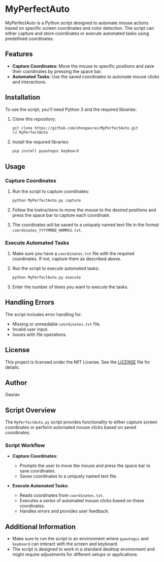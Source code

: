 # MyPerfectAuto

MyPerfectAuto is a Python script designed to automate mouse actions based on specific screen coordinates and color detection. The script can either capture and store coordinates or execute automated tasks using predefined coordinates.

## Features

- **Capture Coordinates:** Move the mouse to specific positions and save their coordinates by pressing the space bar.
- **Automated Tasks:** Use the saved coordinates to automate mouse clicks and interactions.

## Installation

To use the script, you'll need Python 3 and the required libraries:

1. Clone this repository:

    ```bash
    git clone https://github.com/ohnogaurav/MyPerfectAuto.git
    cd MyPerfectAuto
    ```

2. Install the required libraries:

    ```bash
    pip install pyautogui keyboard
    ```

## Usage

### Capture Coordinates

1. Run the script to capture coordinates:

    ```bash
    python MyPerfectAuto.py capture
    ```

2. Follow the instructions to move the mouse to the desired positions and press the space bar to capture each coordinate.

3. The coordinates will be saved to a uniquely named text file in the format `coordinates_YYYYMMDD_HHMMSS.txt`.

### Execute Automated Tasks

1. Make sure you have a `coordinates.txt` file with the required coordinates. If not, capture them as described above.

2. Run the script to execute automated tasks:

    ```bash
    python MyPerfectAuto.py execute
    ```

3. Enter the number of times you want to execute the tasks.

## Handling Errors

The script includes error handling for:

- Missing or unreadable `coordinates.txt` file.
- Invalid user input.
- Issues with file operations.

## License

This project is licensed under the MIT License. See the [LICENSE](LICENSE) file for details.

## Author

Gaurav

## Script Overview

The `MyPerfectAuto.py` script provides functionality to either capture screen coordinates or perform automated mouse clicks based on saved coordinates.

### Script Workflow

- **Capture Coordinates:**
  - Prompts the user to move the mouse and press the space bar to save coordinates.
  - Saves coordinates to a uniquely named text file.

- **Execute Automated Tasks:**
  - Reads coordinates from `coordinates.txt`.
  - Executes a series of automated mouse clicks based on these coordinates.
  - Handles errors and provides user feedback.

## Additional Information

- Make sure to run the script in an environment where `pyautogui` and `keyboard` can interact with the screen and keyboard.
- The script is designed to work in a standard desktop environment and might require adjustments for different setups or applications.

